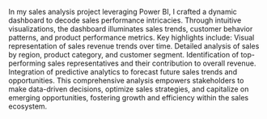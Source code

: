 In my sales analysis project leveraging Power BI, I crafted a dynamic dashboard to decode sales performance intricacies. Through intuitive visualizations, the dashboard illuminates sales trends, customer behavior patterns, and product performance metrics. Key highlights include: Visual representation of sales revenue trends over time. Detailed analysis of sales by region, product category, and customer segment. Identification of top-performing sales representatives and their contribution to overall revenue. Integration of predictive analytics to forecast future sales trends and opportunities. This comprehensive analysis empowers stakeholders to make data-driven decisions, optimize sales strategies, and capitalize on emerging opportunities, fostering growth and efficiency within the sales ecosystem.
